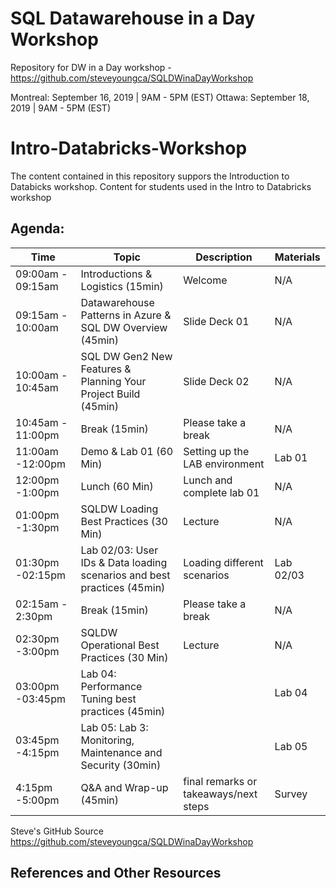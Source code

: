 # SQL Datawarehouse in a Day Workshop
Repository for DW in a Day workshop - <https://github.com/steveyoungca/SQLDWinaDayWorkshop>

Montreal: September 16, 2019 | 9AM - 5PM (EST)
Ottawa: September 18, 2019 | 9AM - 5PM (EST)


# Intro-Databricks-Workshop

The content contained in this repository suppors the Introduction to Databicks workshop.  Content for students used in the Intro to Databricks workshop

## Agenda:

| Time | Topic | Description | Materials |
| --- | --- | --- | --- |
| 09:00am - 09:15am | Introductions & Logistics (15min) | Welcome | N/A |
| 09:15am - 10:00am |  Datawarehouse Patterns in Azure & SQL DW Overview (45min) | Slide Deck 01 | N/A |
| 10:00am - 10:45am |  SQL DW Gen2 New Features & Planning Your Project Build (45min) | Slide Deck 02 | N/A |
|10:45am - 11:00pm   | Break (15min)  | Please take a break | N/A |
| 11:00am -12:00pm |  Demo & Lab 01  (60 Min) | Setting up the LAB environment | Lab 01 |
| 12:00pm -1:00pm |  Lunch  (60 Min) | Lunch and complete lab 01 | N/A |
| 01:00pm -1:30pm |  SQLDW Loading Best Practices (30 Min) | Lecture | N/A |
| 01:30pm -02:15pm |  Lab 02/03: User IDs & Data loading scenarios and best practices (45min) |  Loading different scenarios | Lab 02/03 |
| 02:15am - 2:30pm   | Break (15min)  | Please take a break | N/A |
| 02:30pm -3:00pm |  SQLDW Operational Best Practices (30 Min) | Lecture | N/A |
| 03:00pm -03:45pm | Lab 04: Performance Tuning best practices (45min) |   | Lab 04 |
| 03:45pm -4:15pm |  Lab 05: Lab 3: Monitoring, Maintenance and Security (30min) |   | Lab 05 |
| 4:15pm -5:00pm |  Q&A and Wrap-up (45min)  | final remarks or takeaways/next steps  | Survey |   

Steve's GitHub Source https://github.com/steveyoungca/SQLDWinaDayWorkshop




## References and Other Resources





